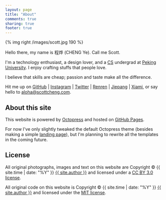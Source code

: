 ```yaml
---
layout: page
title: "About"
comments: true
sharing: true
footer: true
---
```


{% img right /images/scott.jpg 190 %}

Hello there, my name is 程烨 (CHENG Ye). Call me Scott.

I'm a technology enthusiast, a design lover, and a [CS](http://en.wikipedia.org/wiki/Computer_science) undergrad at [Peking University](http://www.pku.edu.cn/). I enjoy crafting stuffs that people love.

I believe that skills are cheap; passion and taste make all the difference.

Hit me up on
<span class="social-link" style="color:#000">[GitHub](https://github.com/scottcheng)</span> |
<span class="social-link" style="color:#a37559">[Instagram](http://instagram.com/scottcheng)</span> |
<span class="social-link" style="color:#4fd3ff">[Twitter](https://twitter.com/sctcheng)</span> |
<span class="social-link" style="color:#005eac">[Renren](http://www.renren.com/scott_cheng)</span> |
<span class="social-link" style="color:#dd3d31">[Jiepang](http://jiepang.com/user/263566308)</span> |
<span class="social-link" style="color:#f50">[Xiami](http://www.xiami.com/u/1920321)</span>,
or say hello to <span class="social-link" style="color:#e14f44"><aloha@scottcheng.com></span>.


About this site
---

This website is powered by [Octopress](http://octopress.org) and hosted on [GitHub Pages](http://pages.github.com/).

For now I've only slightly tweaked the default Octopress theme (besides making a simple [landing page](/)), but I'm planning to rewrite all the templates in the coming future.


License
---

All original photographs, images and text on this website are Copyright &copy; {{ site.time | date: "%Y" }} [{{ site.author }}](http://scottcheng.com/) and licensed under a [CC BY 3.0 license](http://creativecommons.org/licenses/by/3.0/).

All original code on this website is Copyright &copy; {{ site.time | date: "%Y" }} [{{ site.author }}](http://scottcheng.com/) and licensed under the [MIT license](http://opensource.org/comment/935).

<script src='/javascripts/libs/jquery.min.js'></script>
<script>
$.noConflict();
jQuery(function($) {
  $('.social-link').click(function() {
    _gaq.push(['_trackEvent', 'About', 'Connect', $(this).text()]);
  });
});
</script>